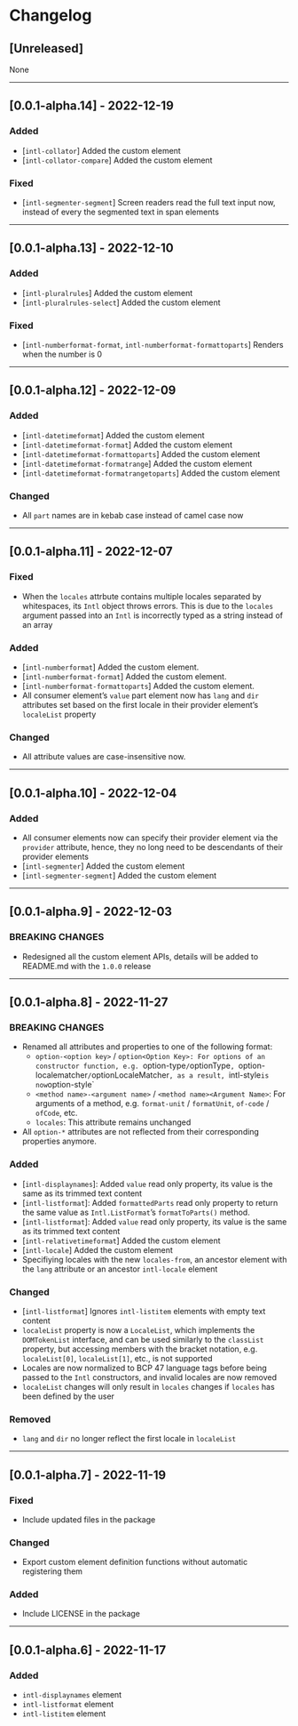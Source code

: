 # Changelog

## [Unreleased]

None

---

## [0.0.1-alpha.14] - 2022-12-19

### Added

- [`intl-collator`] Added the custom element
- [`intl-collator-compare`] Added the custom element

### Fixed

- [`intl-segmenter-segment`] Screen readers read the full text input now,
  instead of every the segmented text in span elements

---

## [0.0.1-alpha.13] - 2022-12-10

### Added

- [`intl-pluralrules`] Added the custom element
- [`intl-pluralrules-select`] Added the custom element

### Fixed

- [`intl-numberformat-format`, `intl-numberformat-formattoparts`] Renders when
  the number is 0

---

## [0.0.1-alpha.12] - 2022-12-09

### Added

- [`intl-datetimeformat`] Added the custom element
- [`intl-datetimeformat-format`] Added the custom element
- [`intl-datetimeformat-formattoparts`] Added the custom element
- [`intl-datetimeformat-formatrange`] Added the custom element
- [`intl-datetimeformat-formatrangetoparts`] Added the custom element

### Changed

- All `part` names are in kebab case instead of camel case now

---

## [0.0.1-alpha.11] - 2022-12-07

### Fixed

- When the `locales` attrbute contains multiple locales separated by
  whitespaces, its `Intl` object throws errors. This is due to the `locales`
  argument passed into an `Intl` is incorrectly typed as a string instead of
  an array

### Added

- [`intl-numberformat`] Added the custom element.
- [`intl-numberformat-format`] Added the custom element.
- [`intl-numberformat-formattoparts`] Added the custom element.
- All consumer element’s `value` part element now has `lang` and `dir`
  attributes set based on the first locale in their provider element’s
  `localeList` property

### Changed

- All attribute values are case-insensitive now.

---

## [0.0.1-alpha.10] - 2022-12-04

### Added

- All consumer elements now can specify their provider element via the
  `provider` attribute, hence, they no long need to be descendants of their
  provider elements
- [`intl-segmenter`] Added the custom element
- [`intl-segmenter-segment`] Added the custom element

---

## [0.0.1-alpha.9] - 2022-12-03

### BREAKING CHANGES

- Redesigned all the custom element APIs, details will be added to README.md
  with the `1.0.0` release

---

## [0.0.1-alpha.8] - 2022-11-27

### BREAKING CHANGES

- Renamed all attributes and properties to one of the following format:
  * `option-<option key>` / `option<Option Key>: For options of an constructor
    function, e.g. `option-type` / `optionType`, `option-localematcher` /
    `optionLocaleMatcher`, as a result, `intl-style` is now `option-style`
  * `<method name>-<argument name>` / `<method name><Argument Name>`: For
    arguments of a method, e.g. `format-unit` / `formatUnit`, `of-code` /
    `ofCode`, etc.
  * `locales`: This attribute remains unchanged
- All `option-*` attributes are not reflected from their corresponding
  properties anymore.

### Added

- [`intl-displaynames`]: Added `value` read only property, its value is the same
  as its trimmed text content
- [`intl-listformat`]: Added `formattedParts` read only property to return the
  same value as `Intl.ListFormat`’s `formatToParts()` method.
- [`intl-listformat`]: Added `value` read only property, its value is the same
  as its trimmed text content
- [`intl-relativetimeformat`] Added the custom element
- [`intl-locale`] Added the custom element
- Specifiying locales with the new `locales-from`, an ancestor element with the
  `lang` attribute or an ancestor `intl-locale` element

### Changed

- [`intl-listformat`] Ignores `intl-listitem` elements with empty text content
- `localeList` property is now a `LocaleList`, which implements the
  `DOMTokenList` interface, and can be used similarly to the `classList`
  property, but accessing members with the bracket notation, e.g.
  `localeList[0]`, `localeList[1]`, etc., is not supported
- Locales are now normalized to BCP 47 language tags before being passed to the
  `Intl` constructors, and invalid locales are now removed
- `localeList` changes will only result in `locales` changes if `locales`
  has been defined by the user

### Removed

- `lang` and `dir` no longer reflect the first locale in `localeList`

---

## [0.0.1-alpha.7] - 2022-11-19

### Fixed

- Include updated files in the package

### Changed

- Export custom element definition functions without automatic registering them

### Added

- Include LICENSE in the package

---

## [0.0.1-alpha.6] - 2022-11-17

### Added

- `intl-displaynames` element
- `intl-listformat` element
- `intl-listitem` element